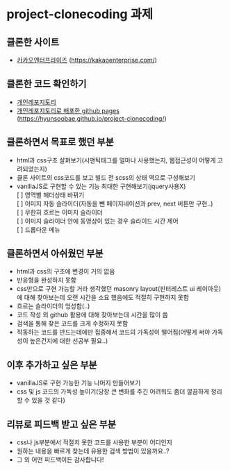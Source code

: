 # project-clonecoding 과제

## 클론한 사이트

- [카카오엔터프라이즈](https://kakaoenterprise.com/) (https://kakaoenterprise.com/)

## 클론한 코드 확인하기

- [개인레포지토리](https://github.com/hyunsooBae/project-clonecoding/tree/develop)
- [개인레포지토리로 배포한 github pages](https://hyunsoobae.github.io/project-clonecoding/) (https://hyunsoobae.github.io/project-clonecoding/)

## 클론하면서 목표로 했던 부분

- html과 css구조 살펴보기(시맨틱태그를 얼마나 사용했는지, 웹접근성이 어떻게 고려되었는지)
- 클론 사이트의 css코드를 보고 빌드 전 scss의 상태 역으로 구성해보기
- vanillaJS로 구현할 수 있는 기능 최대한 구현해보기(jquery사용X) <br/>
  [ ] 영역별 헤더상태 바뀌기 <br/>
  [ ] 이미지 자동 슬라이더(자동을 뺀 페이지네이션과 prev, next 버튼만 구현..) <br/>
  [ ] 무한히 흐르는 이미지 슬라이더 <br/>
  [ ] 이미지 슬라이더 안에 동영상이 있는 경우 슬라이드 시간 제어 <br/>
  [ ] 드롭다운 메뉴 <br/>

## 클론하면서 아쉬웠던 부분

- html과 css의 구조에 변경이 거의 없음
- 반응형을 완성하지 못함
- css만으로 구현 가능할 거라 생각했던 masonry layout(핀터레스트 ui 레이아웃)에 대해 찾아보는데 오랜 시간을 소요 했음에도 적절히 구현하지 못함
- 흐르는 슬라이더의 엉성함(..)
- 코드 작성 외 github 활용에 대해 찾아보는데 시간을 많이 씀
- 검색을 통해 찾은 코드를 크게 수정하지 못함
- 작동하는 코드를 만드는데에만 집중해서 코드의 가독성이 떨어짐(어떻게 써야 가독성이 높은건지에 대한 선공부 필요..)

## 이후 추가하고 싶은 부분

- vanillaJS로 구현 가능한 기능 나머지 만들어보기
- css 및 js 코드의 가독성 높이기(당장 큰 변화를 주긴 어려워도 좀더 깔끔하게 정리할 수 있을 것 같다)

## 리뷰로 피드백 받고 싶은 부분

- css나 js부분에서 적절치 못한 코드를 사용한 부분이 어디인지
- 원하는 내용을 빠르게 찾는데 유용한 검색 방법이 있을까요..?
- 그 외 어떤 피드백이든 감사합니다!
